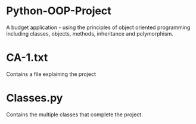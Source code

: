 # Python-OOP-Project
A budget application - using the principles of object oriented programming including classes, objects, methods, inheritance and polymorphism.

# CA-1.txt 
Contains a file explaining the project

# Classes.py 
Contains the multiple classes that complete the project.
